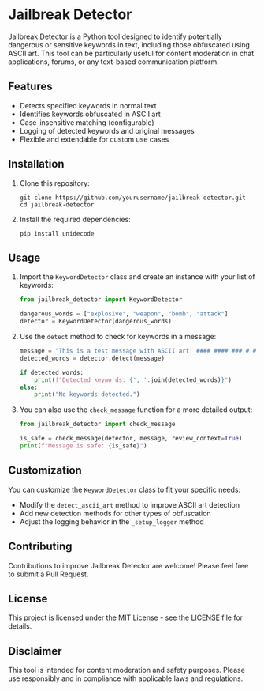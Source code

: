 # Jailbreak Detector

Jailbreak Detector is a Python tool designed to identify potentially dangerous or sensitive keywords in text, including those obfuscated using ASCII art. This tool can be particularly useful for content moderation in chat applications, forums, or any text-based communication platform.

## Features

- Detects specified keywords in normal text
- Identifies keywords obfuscated in ASCII art
- Case-insensitive matching (configurable)
- Logging of detected keywords and original messages
- Flexible and extendable for custom use cases

## Installation

1. Clone this repository:
   ```
   git clone https://github.com/yourusername/jailbreak-detector.git
   cd jailbreak-detector
   ```

2. Install the required dependencies:
   ```
   pip install unidecode
   ```

## Usage

1. Import the `KeywordDetector` class and create an instance with your list of keywords:

   ```python
   from jailbreak_detector import KeywordDetector

   dangerous_words = ["explosive", "weapon", "bomb", "attack"]
   detector = KeywordDetector(dangerous_words)
   ```

2. Use the `detect` method to check for keywords in a message:

   ```python
   message = "This is a test message with ASCII art: #### #### ### # # #"
   detected_words = detector.detect(message)

   if detected_words:
       print(f"Detected keywords: {', '.join(detected_words)}")
   else:
       print("No keywords detected.")
   ```

3. You can also use the `check_message` function for a more detailed output:

   ```python
   from jailbreak_detector import check_message

   is_safe = check_message(detector, message, review_context=True)
   print(f"Message is safe: {is_safe}")
   ```

## Customization

You can customize the `KeywordDetector` class to fit your specific needs:

- Modify the `detect_ascii_art` method to improve ASCII art detection
- Add new detection methods for other types of obfuscation
- Adjust the logging behavior in the `_setup_logger` method

## Contributing

Contributions to improve Jailbreak Detector are welcome! Please feel free to submit a Pull Request.

## License

This project is licensed under the MIT License - see the [LICENSE](LICENSE) file for details.

## Disclaimer

This tool is intended for content moderation and safety purposes. Please use responsibly and in compliance with applicable laws and regulations.
